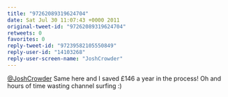 ```yaml
---
title: "97262089319624704"
date: Sat Jul 30 11:07:43 +0000 2011
original-tweet-id: "97262089319624704"
retweets: 0
favorites: 0
reply-tweet-id: "97239582105550849"
reply-user-id: "14103268"
reply-user-screen-name: "JoshCrowder"
---
```

<a href="https://twitter.com/JoshCrowder">@JoshCrowder</a> Same here and I saved £146 a year in the process! Oh and hours of time wasting channel surfing :)
